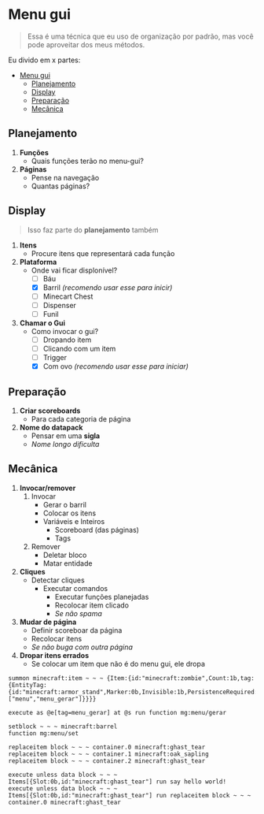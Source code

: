 # Menu gui
> Essa é uma técnica que eu uso de organização por padrão, mas você pode aproveitar dos meus métodos.

Eu divido em x partes:
- [Menu gui](#menu-gui)
  - [Planejamento](#planejamento)
  - [Display](#display)
  - [Preparação](#preparação)
  - [Mecânica](#mecânica)

## Planejamento
  1. **Funções**
     - Quais funções terão no menu-gui?
  2. **Páginas**
     - Pense na navegação
     - Quantas páginas?

## Display
> Isso faz parte do **planejamento** também
  1. **Itens**
     - Procure itens que representará cada função
  2. **Plataforma**
     - Onde vai ficar displonível?
       - [ ] Báu
       - [x] Barril *(recomendo usar esse para inicir)*
       - [ ] Minecart Chest
       - [ ] Dispenser
       - [ ] Funil
  3. **Chamar o Gui**
     - Como invocar o gui?
       - [ ] Dropando item
       - [ ] Clicando com um item
       - [ ] Trigger
       - [x] Com ovo *(recomendo usar esse para iniciar)*

## Preparação
  1. **Criar scoreboards**
     - Para cada categoria de página
  2. **Nome do datapack**
     - Pensar em uma **sigla**
     - *Nome longo dificulta*

## Mecânica
  1. **Invocar/remover**
     1. Invocar
        - Gerar o barril
        - Colocar os itens
        - Variáveis e Inteiros
          - Scoreboard (das páginas)
          - Tags
     2. Remover
        - Deletar bloco 
        - Matar entidade 
  2. **Cliques**
     - Detectar cliques
       - Executar comandos
         - Executar funções planejadas
         - Recolocar item clicado
         - *Se não spama*
  3. **Mudar de página**
     - Definir scoreboar da página
     - Recolocar itens
     - *Se não buga com outra página*
  4. **Dropar itens errados**
     - Se colocar um item que não é do menu gui, ele dropa

```
summon minecraft:item ~ ~ ~ {Item:{id:"minecraft:zombie",Count:1b,tag:{EntityTag:{id:"minecraft:armor_stand",Marker:0b,Invisible:1b,PersistenceRequired:1b,Tags:["menu","menu_gerar"]}}}}
```
```
execute as @e[tag=menu_gerar] at @s run function mg:menu/gerar
```
```
setblock ~ ~ ~ minecraft:barrel
function mg:menu/set
```
```
replaceitem block ~ ~ ~ container.0 minecraft:ghast_tear
replaceitem block ~ ~ ~ container.1 minecraft:oak_sapling
replaceitem block ~ ~ ~ container.2 minecraft:ghast_tear
```
```
execute unless data block ~ ~ ~ Items[{Slot:0b,id:"minecraft:ghast_tear"] run say hello world!
execute unless data block ~ ~ ~ Items[{Slot:0b,id:"minecraft:ghast_tear"] run replaceitem block ~ ~ ~ container.0 minecraft:ghast_tear
```